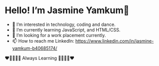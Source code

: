 # Hello! I’m Jasmine Yamkum👋

- 👀 I’m interested in technology, coding and dance.
- 🌱 I’m currently learning JavaScript, and HTML/CSS. 
- 💼 I’m looking for a work placement currently.
- 📫 How to reach me LinkedIn: https://www.linkedin.com/in/jasmine-yamkum-b40685174/

:heart::purple_heart::blue_heart::green_heart::yellow_heart: Always Learning :yellow_heart::green_heart::blue_heart::purple_heart::heart:

<!---
yamkum236/yamkum236 is a ✨ special ✨ repository because its `README.md` (this file) appears on your GitHub profile.
You can click the Preview link to take a look at your changes.
--->
